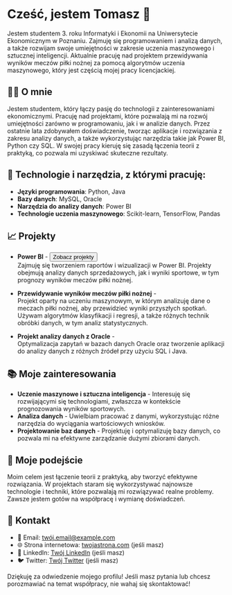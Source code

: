 # Cześć, jestem Tomasz 👋

Jestem studentem 3. roku Informatyki i Ekonomii na Uniwersytecie Ekonomicznym w Poznaniu. Zajmuję się programowaniem i analizą danych, a także rozwijam swoje umiejętności w zakresie uczenia maszynowego i sztucznej inteligencji. Aktualnie pracuję nad projektem przewidywania wyników meczów piłki nożnej za pomocą algorytmów uczenia maszynowego, który jest częścią mojej pracy licencjackiej.

## 🧑‍💻 O mnie

Jestem studentem, który łączy pasję do technologii z zainteresowaniami ekonomicznymi. Pracuję nad projektami, które pozwalają mi na rozwój umiejętności zarówno w programowaniu, jak i w analizie danych. Przez ostatnie lata zdobywałem doświadczenie, tworząc aplikacje i rozwiązania z zakresu analizy danych, a także wykorzystując narzędzia takie jak Power BI, Python czy SQL. W swojej pracy kieruję się zasadą łączenia teorii z praktyką, co pozwala mi uzyskiwać skuteczne rezultaty.

## 🔧 Technologie i narzędzia, z którymi pracuję:

- **Języki programowania**: Python, Java
- **Bazy danych**: MySQL, Oracle
- **Narzędzia do analizy danych**: Power BI
- **Technologie uczenia maszynowego**: Scikit-learn, TensorFlow, Pandas

## 📈 Projekty

- **Power BI** - <a href="https://github.com/toniemasz/PowerBI_projects" target="_blank"><button>Zobacz projekty</button></a>  
  Zajmuję się tworzeniem raportów i wizualizacji w Power BI. Projekty obejmują analizy danych sprzedażowych, jak i wyniki sportowe, w tym prognozy wyników meczów piłki nożnej.

- **Przewidywanie wyników meczów piłki nożnej** -  
  Projekt oparty na uczeniu maszynowym, w którym analizuję dane o meczach piłki nożnej, aby przewidzieć wyniki przyszłych spotkań. Używam algorytmów klasyfikacji i regresji, a także różnych technik obróbki danych, w tym analiz statystycznych.

- **Projekt analizy danych z Oracle** -  
  Optymalizacja zapytań w bazach danych Oracle oraz tworzenie aplikacji do analizy danych z różnych źródeł przy użyciu SQL i Java.

## 📚 Moje zainteresowania

- **Uczenie maszynowe i sztuczna inteligencja** - Interesuję się rozwijającymi się technologiami, zwłaszcza w kontekście prognozowania wyników sportowych.
- **Analiza danych** - Uwielbiam pracować z danymi, wykorzystując różne narzędzia do wyciągania wartościowych wniosków.
- **Projektowanie baz danych** - Projektuję i optymalizuję bazy danych, co pozwala mi na efektywne zarządzanie dużymi zbiorami danych.

## 💬 Moje podejście

Moim celem jest łączenie teorii z praktyką, aby tworzyć efektywne rozwiązania. W projektach staram się wykorzystywać najnowsze technologie i techniki, które pozwalają mi rozwiązywać realne problemy. Zawsze jestem gotów na współpracę i wymianę doświadczeń.

## 📣 Kontakt

- 📧 Email: [twój.email@example.com](mailto:twój.email@example.com)
- 🌐 Strona internetowa: [twojastrona.com](http://twojastrona.com) (jeśli masz)
- 💼 LinkedIn: [Twój LinkedIn](https://www.linkedin.com/in/twojprofil) (jeśli masz)
- 🐦 Twitter: [Twój Twitter](https://twitter.com/twojprofil) (jeśli masz)

Dziękuję za odwiedzenie mojego profilu! Jeśli masz pytania lub chcesz porozmawiać na temat współpracy, nie wahaj się skontaktować! 
